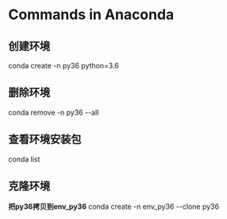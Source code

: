 # Commands in Anaconda
## 创建环境
conda create -n py36 python=3.6
## 删除环境
conda remove -n py36 --all
## 查看环境安装包
conda list
## 克隆环境
**把py36拷贝到env_py36**
conda create -n env_py36 --clone py36
